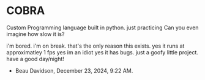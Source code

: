 # COBRA
Custom Programming language built in python. just practicing Can you even imagine how slow it is?

i'm bored.
i'm on break.
that's the only reason this exists.
yes it runs at approximatley 1 fps
yes im an idiot
yes it has bugs.
just a goofy little project.
have a good day/night!


- Beau Davidson, December 23, 2024, 9:22 AM.
